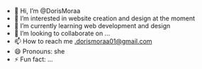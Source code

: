 - 👋 Hi, I’m @DorisMoraa
- 👀 I’m interested in website creation and design at the moment
- 🌱 I’m currently learning web development and design
- 💞️ I’m looking to collaborate on ...
- 📫 How to reach me .dorismoraa01@gmail.com
- 😄 Pronouns: she
- ⚡ Fun fact: ...

<!---
DorisMoraa/DorisMoraa is a ✨ special ✨ repository because its `README.md` (this file) appears on your GitHub profile.
You can click the Preview link to take a look at your changes.
--->
